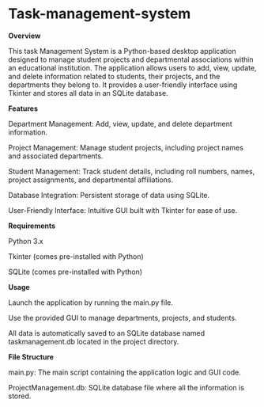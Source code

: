 # Task-management-system

**Overview**

This task Management System is a Python-based desktop application designed to manage student projects and departmental associations within an educational institution. The application allows users to add, view, update, and delete information related to students, their projects, and the departments they belong to. It provides a user-friendly interface using Tkinter and stores all data in an SQLite database.

**Features**

Department Management: Add, view, update, and delete department information.

Project Management: Manage student projects, including project names and associated departments.

Student Management: Track student details, including roll numbers, names, project assignments, and departmental affiliations.

Database Integration: Persistent storage of data using SQLite.

User-Friendly Interface: Intuitive GUI built with Tkinter for ease of use.

**Requirements**

Python 3.x

Tkinter (comes pre-installed with Python)

SQLite (comes pre-installed with Python)

**Usage**

Launch the application by running the main.py file.

Use the provided GUI to manage departments, projects, and students.

All data is automatically saved to an SQLite database named taskmanagement.db located in the project directory.

**File Structure**

main.py: The main script containing the application logic and GUI code.

ProjectManagement.db: SQLite database file where all the information is stored.
